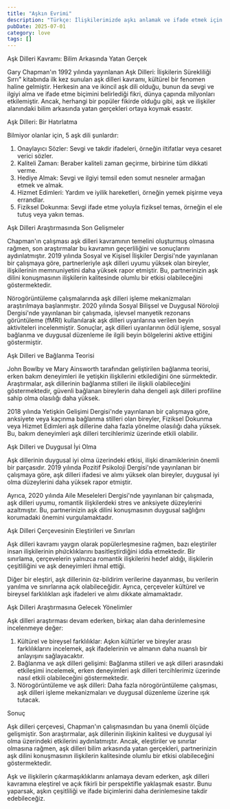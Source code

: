 ```yaml
---
title: "Aşkın Evrimi"
description: "Türkçe: İlişkilerimizde aşkı anlamak ve ifade etmek için aşk dilleri kavramı devrim yarattı. Faka..."
pubDate: 2025-07-01
category: love
tags: []
---
```


Aşk Dilleri Kavramı: Bilim Arkasında Yatan Gerçek

Gary Chapman'ın 1992 yılında yayınlanan Aşk Dilleri: İlişkilerin Sürekliliği Sırrı" kitabında ilk kez sunulan aşk dilleri kavramı, kültürel bir fenomen haline gelmiştir. Herkesin ana ve ikincil aşk dili olduğu, bunun da sevgi ve ilgiyi alma ve ifade etme biçimini belirlediği fikri, dünya çapında milyonları etkilemiştir. Ancak, herhangi bir popüler fikirde olduğu gibi, aşk ve ilişkiler alanındaki bilim arkasında yatan gerçekleri ortaya koymak esastır.

Aşk Dilleri: Bir Hatırlatma

Bilmiyor olanlar için, 5 aşk dili şunlardır:

1. Onaylayıcı Sözler: Sevgi ve takdir ifadeleri, örneğin iltifatlar veya cesaret verici sözler.
2. Kaliteli Zaman: Beraber kaliteli zaman geçirme, birbirine tüm dikkati verme.
3. Hediye Almak: Sevgi ve ilgiyi temsil eden somut nesneler armağan etmek ve almak.
4. Hizmet Edimleri: Yardım ve iyilik hareketleri, örneğin yemek pişirme veya errandlar.
5. Fiziksel Dokunma: Sevgi ifade etme yoluyla fiziksel temas, örneğin el ele tutuş veya yakın temas.

Aşk Dilleri Araştırmasında Son Gelişmeler

Chapman'ın çalışması aşk dilleri kavramının temelini oluşturmuş olmasına rağmen, son araştırmalar bu kavramın geçerliliğini ve sonuçlarını aydınlatmıştır. 2019 yılında Sosyal ve Kişisel İlişkiler Dergisi'nde yayınlanan bir çalışmaya göre, partnerleriyle aşk dilleri uyumu yüksek olan bireyler, ilişkilerinin memnuniyetini daha yüksek rapor etmiştir. Bu, partnerinizin aşk dilini konuşmasının ilişkilerin kalitesinde olumlu bir etkisi olabileceğini göstermektedir.

Nörogörüntüleme çalışmalarında aşk dilleri işleme mekanizmaları araştırılmaya başlanmıştır. 2020 yılında Sosyal Bilişsel ve Duygusal Nöroloji Dergisi'nde yayınlanan bir çalışmada, işlevsel manyetik rezonans görüntüleme (fMRI) kullanılarak aşk dilleri uyarılarına verilen beyin aktiviteleri incelenmiştir. Sonuçlar, aşk dilleri uyarılarının ödül işleme, sosyal bağlanma ve duygusal düzenleme ile ilgili beyin bölgelerini aktive ettiğini göstermiştir.

Aşk Dilleri ve Bağlanma Teorisi

John Bowlby ve Mary Ainsworth tarafından geliştirilen bağlanma teorisi, erken bakım deneyimleri ile yetişkin ilişkilerini etkilediğini öne sürmektedir. Araştırmalar, aşk dillerinin bağlanma stilleri ile ilişkili olabileceğini göstermektedir, güvenli bağlanan bireylerin daha dengeli aşk dilleri profiline sahip olma olasılığı daha yüksek.

2018 yılında Yetişkin Gelişimi Dergisi'nde yayınlanan bir çalışmaya göre, anksiyete veya kaçınma bağlanma stilleri olan bireyler, Fiziksel Dokunma veya Hizmet Edimleri aşk dillerine daha fazla yönelme olasılığı daha yüksek. Bu, bakım deneyimleri aşk dilleri tercihlerimiz üzerinde etkili olabilir.

Aşk Dilleri ve Duygusal İyi Olma

Aşk dillerinin duygusal iyi olma üzerindeki etkisi, ilişki dinamiklerinin önemli bir parçasıdır. 2019 yılında Pozitif Psikoloji Dergisi'nde yayınlanan bir çalışmaya göre, aşk dilleri ifadesi ve alımı yüksek olan bireyler, duygusal iyi olma düzeylerini daha yüksek rapor etmiştir.

Ayrıca, 2020 yılında Aile Meseleleri Dergisi'nde yayınlanan bir çalışmada, aşk dilleri uyumu, romantik ilişkilerdeki stres ve anksiyete düzeylerini azaltmıştır. Bu, partnerinizin aşk dilini konuşmasının duygusal sağlığını korumadaki önemini vurgulamaktadır.

Aşk Dilleri Çerçevesinin Eleştirileri ve Sınırları

Aşk dilleri kavramı yaygın olarak popülerleşmesine rağmen, bazı eleştiriler insan ilişkilerinin phứcklıklarını basitleştirdiğini iddia etmektedir. Bir sınırlama, çerçevelerin yalnızca romantik ilişkilerini hedef aldığı, ilişkilerin çeşitliliğini ve aşk deneyimleri ihmal ettiği.

Diğer bir eleştiri, aşk dillerinin öz-bildirim verilerine dayanması, bu verilerin yanılma ve sınırlarına açık olabileceğidir. Ayrıca, çerçeveler kültürel ve bireysel farklılıkları aşk ifadeleri ve alımı dikkate almamaktadır.

Aşk Dilleri Araştırmasına Gelecek Yönelimler

Aşk dilleri araştırması devam ederken, birkaç alan daha derinlemesine incelenmeye değer:

1. Kültürel ve bireysel farklılıklar: Aşkın kültürler ve bireyler arası farklılıklarını incelemek, aşk ifadelerinin ve almanın daha nuanslı bir anlayışını sağlayacaktır.
2. Bağlanma ve aşk dilleri gelişimi: Bağlanma stilleri ve aşk dilleri arasındaki etkileşimi incelemek, erken deneyimleri aşk dilleri tercihlerimiz üzerinde nasıl etkili olabileceğini göstermektedir.
3. Nörogörüntüleme ve aşk dilleri: Daha fazla nörogörüntüleme çalışması, aşk dilleri işleme mekanizmaları ve duygusal düzenleme üzerine ışık tutacak.

Sonuç

Aşk dilleri çerçevesi, Chapman'ın çalışmasından bu yana önemli ölçüde gelişmiştir. Son araştırmalar, aşk dillerinin ilişkinin kalitesi ve duygusal iyi olma üzerindeki etkilerini aydınlatmıştır. Ancak, eleştiriler ve sınırlar olmasına rağmen, aşk dilleri bilim arkasında yatan gerçekleri, partnerinizin aşk dilini konuşmasının ilişkilerin kalitesinde olumlu bir etkisi olabileceğini göstermektedir.

Aşk ve ilişkilerin çıkarmaşıklıklarını anlamaya devam ederken, aşk dilleri kavramına eleştirel ve açık fikirli bir perspektifle yaklaşmak esastır. Bunu yaparsak, aşkın çeşitliliği ve ifade biçimlerini daha derinlemesine takdir edebileceğiz.